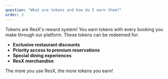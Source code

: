 ```yaml
---
question: "What are tokens and how do I earn them?"
order: 3
---
```


Tokens are ResX's reward system! You earn tokens with every booking you make through our platform. These tokens can be redeemed for:

- **Exclusive restaurant discounts**
- **Priority access to premium reservations**
- **Special dining experiences**
- **ResX merchandise**

The more you use ResX, the more tokens you earn!